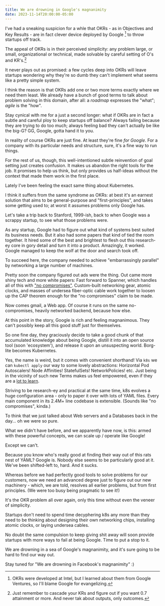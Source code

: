 ```yaml
---
title: We are drowning in Google's magnanimity
date: 2023-11-14T20:00:00-05:00
---
```


I've had a sneaking suspicion for a whle that OKRs - as in Objectives and Key
Results - are in fact clever device deployed by Google [^1] to throw startups off
track.

[^1]: OKRs were developed at Intel, but I learned about them from Google Ventures, so I'll blame Google for evangelizing.

The appeal of OKRs is in their perceived simplicity: any problem large, or
small, organizational or technical, made solvable by careful setting of O's and
KR's.[^2]

[^2]: Just remember to cascade your KRs and figure out if you want 0.7 attainment or more. And never tak about outputs, only outcomes.

It never plays out as promised: a few cycles deep into OKRs will leave
startups wondering why they're so dumb they can't implement what seems like a
pretty simple system.

I think the reason is that OKRs add one or two more terms exactly where we need
them least. We already have a bunch of good terms to talk about problem solving
in this domain, after all: a _roadmap_ expresses the "what"; _agile_ is the
"how".

Stay cynical with me for a just a second longer: what if OKRs are in fact a subtle
and careful ploy to keep startups off balance? Always failing because they are
trying to do too much; always feeling bad they can't actually be like the big-G?
GG, Google, gotta hand it to you.

In reality of course OKRs are just fine. At least they're fine _for Google_. For
a company with its particular needs and structure, sure, it's a fine way to run
things.

For the rest of us, though, this well-intentioned subtle reinvention of goal
setting just creates confusion. It makes us abandon the right tools for the job.
It promises to help us think, but only provides us half-ideas without the
context that made them work in the first place.

Lately I've been feeling the exact same thing about Kubernetes.

I think it suffers from the same syndrome as OKRs: at best it's an earnest
solution that aims to be general-purpose and "first-principles", and takes some
getting used to; at worst it assumes problems only Google has.

Let's take a trip back to Stanford, 1999-ish, back to when Google was a scrappy
startup, to see what those problems were.

As any startup, Google had to figure out what kind of systems best suited its
business needs. But it also had some papers that kind of tied the room together.
It hired some of the best and brightest to flesh out this research-ey core in
gory detail and turn it into a product. Amazingly, it worked. Google managed to
keep the wolf at the door and search took off.

To succeed here, the company needed to achieve "embarrassingly parallel" by
networking a large number of machines.

Pretty soon the company figured out ads were the thing. Out came more shiny tech
and more white papers: Fast forward to Spanner, which handles all of this with
["no compromises"](https://cloud.google.com/spanner?hl=en). Custom-built
networking gear, atomic clocks, and masses of undersea fiber-optic cable work
together to loosen up the CAP theorem enough for the "no compromises" claim to
be made.

Now comes gmail, a Web app. Of course it runs on the same no-compromises,
heavily networked backend, because how else.

At this point in the story, Google is rich and feeling magnanimous. They can't
possibly keep all this good stuff just for themselves.

So one fine day, they graciously decide to take a good chunk of that accumulated
knowledge about being Google, distill it into an open source tool (soon
'ecosystem'), and release it upon an unsuspecting world. Borg-lite becomes
Kubernetes.

Yes, the name is weird, but it comes with convenient shorthand! Via `k8s` we can
`kubectl apply` our way to some lovely abstractions: Horizontal Pod Autoscalers!
Node Affinities! StatefulSets! NetworkPolicies! etc. Just being in the vicinity
of such new Terms makes us feel empowered, even if they are a [lot to learn][iceberg].

[iceberg]: https://asankov.dev/blog/2022/06/12/demystifying-the-kubernetes-iceberg-part-5/

Striving to be research-ey and practical at the same time, k8s evolves a huge
configuration area - only to paper it over with lots of YAML files. Every main
component in its 2.4M+ line codebase is extensible. (Sounds like "no
compromises", kinda.)

To think that we just talked about Web servers and a Databases back in the
day... oh we were so pure.

What we didn't have before, and we apparently have now, is this: armed with
these powerful concepts, we can scale up / operate like Google!

Except we can't.

Because you know who's really good at finding their way out of this rats nest of
YAML? Google is. Nobody else seems to be particularly good at it. We've been
shifted-left to, hard. And it sucks.

Whereas before we had perfectly good tools to solve problems for our customers,
now we need an advanced degree just to figure out our new machinery - which, we
are told, resolves all earlier problems, but from first principles. (We were too
busy being pragmatic to see it!) 

It's the OKR problem all over again, only this time without even the veneer of
simplicity.

Startups don't need to spend time decyphering k8s any more than they need to be
thinking about designing their own networking chips, installing atomic clocks,
or laying undersea cables.

No doubt the same compulsion to keep giving shit away will soon provide startups
with more ways to fail at being Google. Time to put a stop to it.

We are drowning in a sea of Google's magnanimity, and it's sure going to be hard
to find our way out.

Stay tuned for "We are drowning in Facebook's magnanimity" :)
